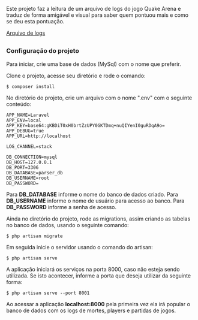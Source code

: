 Este projeto faz a leitura de um arquivo de logs do jogo Quake Arena e traduz de forma amigável e visual para saber quem pontuou mais e como se deu esta pontuação.

[Arquivo de logs](https://gist.githubusercontent.com/labmorales/7ebd77411ad51c32179bd4c912096031/raw/045192ef9ff87ed87b36eda3170056485cfbdb5a/games.log)

##
### Configuração do projeto

Para iniciar, crie uma base de dados (MySql) com o nome que preferir.

Clone o projeto, acesse seu diretório e rode o comando:
``` shell
$ composer install
```


No diretório do projeto, crie um arquivo com o nome ".env" com o seguinte conteúdo:
``` text
APP_NAME=Laravel
APP_ENV=local
APP_KEY=base64:gKBDiT0xH0brtZzUPY0GKTDmq+nuQIYenI0guRDqA9o=
APP_DEBUG=true
APP_URL=http://localhost

LOG_CHANNEL=stack

DB_CONNECTION=mysql
DB_HOST=127.0.0.1
DB_PORT=3306
DB_DATABASE=parser_db
DB_USERNAME=root
DB_PASSWORD=
```

Para __DB_DATABASE__ informe o nome do banco de dados criado.
Para __DB_USERNAME__ informe o nome de usuário para acesso ao banco.
Para __DB_PASSWORD__ informe a senha de acesso.

Ainda no diretório do projeto, rode as migrations, assim criando as tabelas no banco de dados, usando o seguinte comando: 
``` shell
$ php artisan migrate
```

Em seguida inicie o servidor usando o comando do artisan:
``` shell
$ php artisan serve
```


A aplicação iniciará os serviços na porta 8000, caso não esteja sendo utilizada. Se isto acontecer, informe a porta que deseja utilizar da seguinte forma:
``` shell
$ php artisan serve --port 8001
```


Ao acessar a aplicação __localhost:8000__ pela primeira vez ela irá popular o banco de dados com os logs de mortes, players e partidas de jogos.

